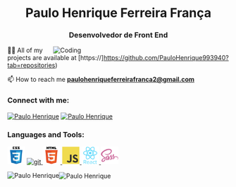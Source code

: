 <h1 align="center">Paulo Henrique Ferreira França</h1>
<h3 align="center" color="blue">Desenvolvedor de Front End</h3>
<img align="right" alt="Coding" width="400" src="https://media3.giphy.com/media/v1.Y2lkPTc5MGI3NjExdmgwbG5lOHlyZTZtMjZlZXZnbWN2cngwbXYzNGlvbzIwZmFrYXB1aCZlcD12MV9pbnRlcm5hbF9naWZfYnlfaWQmY3Q9Zw/qgQUggAC3Pfv687qPC/giphy.gif"
  
👨‍💻 All of my projects are available at [https://]https://github.com/PauloHenrique993940?tab=repositories)

📫 How to reach me **paulohenriqueferreirafranca2@gmail.com**

<h3 align="left">Connect with me:</h3>
<p align="left">
<a href="https://linkedin.com/in/ramal fattahi" target="blank"><img align="center" src="https://raw.githubusercontent.com/rahuldkjain/github-profile-readme-generator/master/src/images/icons/Social/linked-in-alt.svg" alt="Paulo Henrique" height="30" width="40" /></a>
<a href="https://instagram.com/ramalfettahi_" target="blank"><img align="center" src="https://raw.githubusercontent.com/rahuldkjain/github-profile-readme-generator/master/src/images/icons/Social/instagram.svg" alt="Paulo Henrique" height="30" width="40" /></a>
</p>

<h3 align="left">Languages and Tools:</h3>
<p <a href="https://www.w3schools.com/css/" target="_blank" rel="noreferrer"> <img src="https://raw.githubusercontent.com/devicons/devicon/master/icons/css3/css3-original-wordmark.svg" alt="css3" width="40" height="40"/> </a> <a href="https://git-scm.com/" target="_blank" rel="noreferrer"> <img src="https://www.vectorlogo.zone/logos/git-scm/git-scm-icon.svg" alt="git" width="40" height="40"/> </a> <a href="https://www.w3.org/html/" target="_blank" rel="noreferrer"> <img src="https://raw.githubusercontent.com/devicons/devicon/master/icons/html5/html5-original-wordmark.svg" alt="html5" width="40" height="40"/> </a> <a href="https://developer.mozilla.org/en-US/docs/Web/JavaScript" target="_blank" rel="noreferrer"> <img src="https://raw.githubusercontent.com/devicons/devicon/master/icons/javascript/javascript-original.svg" alt="javascript" width="40" height="40"/> </a> <a href="https://reactjs.org/" target="_blank" rel="noreferrer"> <img src="https://raw.githubusercontent.com/devicons/devicon/master/icons/react/react-original-wordmark.svg" alt="react" width="40" height="40"/> </a> <a href="https://sass-lang.com" target="_blank" rel="noreferrer"> <img src="https://raw.githubusercontent.com/devicons/devicon/master/icons/sass/sass-original.svg" alt="sass" width="40" height="40"/> </a> </p>

<p><img align="left" src="https://github-readme-stats.vercel.app/api/top-langs?username=PauloHenrique" alt="Paulo Henrique" /></p>



<p><img align="center" src="https://github-readme-streak-stats.herokuapp.com/?user=PauloHenrique&" alt="Paulo Henrique" /></p>

